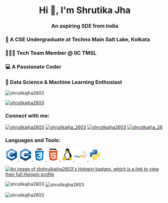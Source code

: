 <h1 align="center">Hi 👋, I'm Shrutika Jha</h1>
<h3 align="center">An aspiring SDE from India</h3>
<h3>🏫 A CSE Undergraduate at Techno Main Salt Lake, Kolkata</h3>
<h3>👩🏻‍💻 Tech Team Member @ IIC TMSL</h3>
<h3>💻 A Passionate Coder</h3>
<h3>🛑 Data Science & Machine Learning Enthusiast</h3>

<p align="left"> <img src="https://komarev.com/ghpvc/?username=shrutikajha2603&label=Profile%20views&color=0e75b6&style=flat" alt="shrutikajha2603" /> </p>

<p align="left"> <a href="https://github.com/ryo-ma/github-profile-trophy"><img src="https://github-profile-trophy.vercel.app/?username=shrutikajha2603" alt="shrutikajha2603" /></a> </p>

<h3 align="left">Connect with me:</h3>
<p align="left">
<a href="https://linkedin.com/in/shrutikajha2603" target="blank"><img align="center" src="https://raw.githubusercontent.com/rahuldkjain/github-profile-readme-generator/master/src/images/icons/Social/linked-in-alt.svg" alt="shrutikajha2603" height="30" width="40" /></a>
<a href="https://instagram.com/shrutikajha_2603" target="blank"><img align="center" src="https://raw.githubusercontent.com/rahuldkjain/github-profile-readme-generator/master/src/images/icons/Social/instagram.svg" alt="shrutikajha_2603" height="30" width="40" /></a>
<a href="https://www.hackerrank.com/shrutikajha2603" target="blank"><img align="center" src="https://raw.githubusercontent.com/rahuldkjain/github-profile-readme-generator/master/src/images/icons/Social/hackerrank.svg" alt="shrutikajha2603" height="30" width="40" /></a>
<a href="https://www.leetcode.com/shrutikajha_26" target="blank"><img align="center" src="https://raw.githubusercontent.com/rahuldkjain/github-profile-readme-generator/master/src/images/icons/Social/leet-code.svg" alt="shrutikajha_26" height="30" width="40" /></a>
</p>

<h3 align="left">Languages and Tools:</h3>
<p align="left"> <a href="https://www.cprogramming.com/" target="_blank" rel="noreferrer"> <img src="https://raw.githubusercontent.com/devicons/devicon/master/icons/c/c-original.svg" alt="c" width="40" height="40"/> </a> <a href="https://www.w3schools.com/cpp/" target="_blank" rel="noreferrer"> <img src="https://raw.githubusercontent.com/devicons/devicon/master/icons/cplusplus/cplusplus-original.svg" alt="cplusplus" width="40" height="40"/> </a> <a href="https://www.w3schools.com/css/" target="_blank" rel="noreferrer"> <img src="https://raw.githubusercontent.com/devicons/devicon/master/icons/css3/css3-original-wordmark.svg" alt="css3" width="40" height="40"/> </a> <a href="https://www.w3.org/html/" target="_blank" rel="noreferrer"> <img src="https://raw.githubusercontent.com/devicons/devicon/master/icons/html5/html5-original-wordmark.svg" alt="html5" width="40" height="40"/> </a> <a href="https://www.linux.org/" target="_blank" rel="noreferrer"> <img src="https://raw.githubusercontent.com/devicons/devicon/master/icons/linux/linux-original.svg" alt="linux" width="40" height="40"/> </a> <a href="https://www.mysql.com/" target="_blank" rel="noreferrer"> <img src="https://raw.githubusercontent.com/devicons/devicon/master/icons/mysql/mysql-original-wordmark.svg" alt="mysql" width="40" height="40"/> </a> <a href="https://www.python.org" target="_blank" rel="noreferrer"> <img src="https://raw.githubusercontent.com/devicons/devicon/master/icons/python/python-original.svg" alt="python" width="40" height="40"/> </a> </p>

[![An image of @shruikajha2603's Holopin badges, which is a link to view their full Holopin profile](https://holopin.me/shruikajha2603)](https://holopin.io/@shruikajha2603)

<p><img align="left" src="https://github-readme-stats.vercel.app/api/top-langs?username=shrutikajha2603&show_icons=true&locale=en&layout=compact" alt="shrutikajha2603" /></p>

<p>&nbsp;<img align="center" src="https://github-readme-stats.vercel.app/api?username=shrutikajha2603&show_icons=true&locale=en" alt="shrutikajha2603" /></p>

<p><img align="center" src="https://github-readme-streak-stats.herokuapp.com/?user=shrutikajha2603&" alt="shrutikajha2603" /></p>
